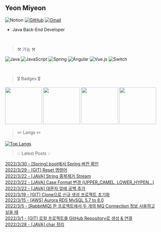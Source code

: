 

Yeon Miyeon
--

![Notion](https://img.shields.io/badge/Notion-%23000000.svg?style=for-the-badge&logo=notion&logoColor=white "Notion Profile 준비중..")
[![GitHub](https://img.shields.io/badge/github-%23121011.svg?style=for-the-badge&logo=github&logoColor=white "GitHub Blog")](https://miyeon396.github.io)
[![Gmail](https://img.shields.io/badge/Gmail-D14836?style=for-the-badge&logo=gmail&logoColor=white&text=dd)](mailto:miyeon396@gmail.com)

- Java Back-End Developer 

<br />

> ⚒️ 가능 ⚒️

![Java](https://img.shields.io/badge/java-%23ED8B00.svg?style=for-the-badge&logo=java&logoColor=white)
![JavaScript](https://img.shields.io/badge/javascript-%23323330.svg?style=for-the-badge&logo=javascript&logoColor=%23F7DF1E)
![Spring](https://img.shields.io/badge/spring-%236DB33F.svg?style=for-the-badge&logo=spring&logoColor=white)
![Angular](https://img.shields.io/badge/angular-%23DD0031.svg?style=for-the-badge&logo=angular&logoColor=white)
![Vue.js](https://img.shields.io/badge/vuejs-%2335495e.svg?style=for-the-badge&logo=vuedotjs&logoColor=%234FC08D)
![Switch](https://img.shields.io/badge/Switch-E60012?style=for-the-badge&logo=nintendo-switch&logoColor=white)

<br />

> 🎖 Badges 🎖

<a href="https://www.credly.com/badges/ede3beb6-1382-4174-a474-560e6eb65d29/public_url"><img src="https://images.credly.com/size/680x680/images/4bc21d8b-4afe-4fbd-9a90-a9de8bf7b240/AWS-SolArchitect-Associate-2020.png" width=120px></a>
<a href="https://www.credly.com/badges/5eac4b3c-6279-417b-8783-788398365400/public_url"><img src="https://images.credly.com/size/680x680/images/598f6ac6-2dbd-4394-8ae4-943b2f4c43ea/AWS-Developer-Associate-2020.png" width=120px></a>
<a href="https://www.credly.com/badges/6df2c2d7-ff5d-400d-a9c4-2176fb69333a/public_url"><img src="https://images.credly.com/size/680x680/images/8e968853-15af-4bbc-9d03-cf518971909c/AWS-SolArchitect-Professional-2020.png" width=120px></a>
<a href="https://www.credential.net/d6849be4-ecd6-4cd7-b372-4a1f9e01fc1c"><img src="https://api.accredible.com/v1/frontend/credential_website_embed_image/badge/21209568" width=120px></a>


<!-- 나중에 할거 -->
<!-- [![Anurag's GitHub stats](https://github-readme-stats.vercel.app/api?username=miyeon396)](https://github.com/miyeon396/github-readme-stats)
[![Top Langs](https://github-readme-stats.vercel.app/api/top-langs/?username=miyeon396&layout=compact)](https://github.com/miyeon396)
[![Hits](https://hits.seeyoufarm.com/api/count/incr/badge.svg?url=https%3A%2F%2Fhttps%2F%2Fgithub.com%2Fmiyeon396%2F&count_bg=%23FFC6EF&title_bg=%238E8E8E&icon=&icon_color=%23FFB0F0&title=hits&edge_flat=false)](https://hits.seeyoufarm.com)
-->

> ✏️ Langs ✏️
> 
[![Top Langs](https://github-readme-stats.vercel.app/api/top-langs/?username=miyeon396)](https://github.com/miyeon396/github-readme-stats)

<!-- ![footer](https://capsule-render.vercel.app/api?section=footer&color=auto&type=waving) -->

<!--
**miyeon396/miyeon396** is a ✨ _special_ ✨ repository because its `README.md` (this file) appears on your GitHub profile.

Here are some ideas to get you started:

- 🔭 I’m currently working on ...
- 🌱 I’m currently learning ...
- 👯 I’m looking to collaborate on ...
- 🤔 I’m looking for help with ...
- 💬 Ask me about ...
- 📫 How to reach me: ...
- 😄 Pronouns: ...
- ⚡ Fun fact: ...
-->
  
> 💡 Latest Posts 💡
  
  [2022/3/30 - [Spring] boot에서 Spring 버전 확인](https://cocococo331.tistory.com/15) <br> 
[2022/3/29 - [GIT] Reset 명령어](https://cocococo331.tistory.com/14) <br> 
[2022/3/22 - [JAVA] String 중복제거 Stream](https://cocococo331.tistory.com/13) <br> 
[2022/3/22 - [JAVA] Case Format 변경 (UPPER_CAMEL, LOWER_HYPEN...)](https://cocococo331.tistory.com/12) <br> 
[2022/3/22 - [JAVA] 대문자 앞에 공백 추가](https://cocococo331.tistory.com/11) <br> 
[2022/3/19 - [GIT] Clone으로 신규 생성 프로젝트 초기화](https://cocococo331.tistory.com/10) <br> 
[2022/3/15 - [AWS] Aurora RDS MySQL 5.7 to 8.0](https://cocococo331.tistory.com/9) <br> 
[2022/3/5 - [RabbitMQ] 한 프로젝트에서 두 개의 MQ Connection 정보 사용하고 싶을 때](https://cocococo331.tistory.com/8) <br> 
[2022/3/1 - [GIT] 로컬 프로젝트를 GitHub Repository로 생성 & 연결](https://cocococo331.tistory.com/7) <br> 
[2022/2/28 - [JAVA] char 정리](https://cocococo331.tistory.com/6) <br> 
